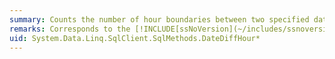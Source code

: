 ```yaml
---
summary: Counts the number of hour boundaries between two specified dates.
remarks: Corresponds to the [!INCLUDE[ssNoVersion](~/includes/ssnoversion-md.md)] `DATEDIFF` function; using `hour` to specify the type of time boundary crossed. For more about this [!INCLUDE[ssNoVersion](~/includes/ssnoversion-md.md)] function, see [DATEDIFF](http://go.microsoft.com/fwlink/?LinkId=114010) in the Microsoft SQL Server Books Online.
uid: System.Data.Linq.SqlClient.SqlMethods.DateDiffHour*
---
```

